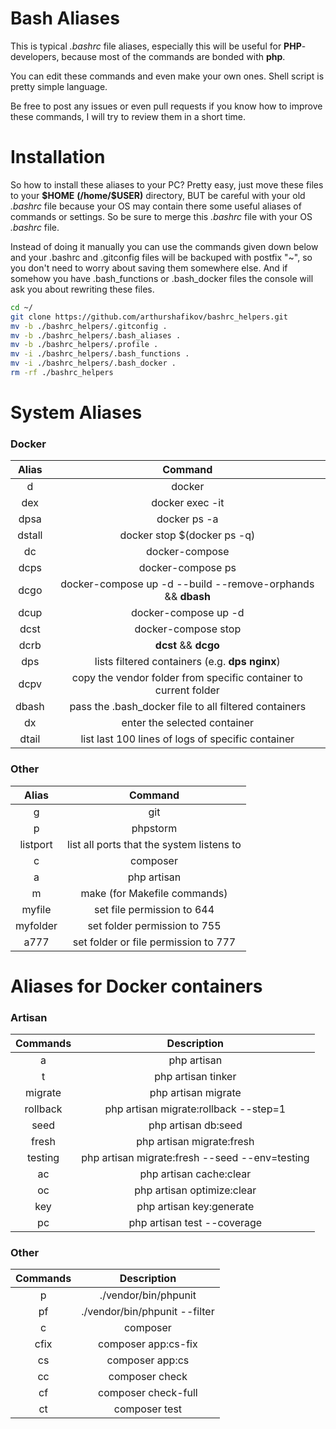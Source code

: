 # Bash Aliases

This is typical *.bashrc* file aliases, especially this will be useful for **PHP**-developers, because most of
the commands are bonded with **php**.

You can edit these commands and even make your own ones. Shell script is pretty simple language.

Be free to post any issues or even pull requests if you know how to improve these commands,
I will try to review them in a short time.

# Installation

So how to install these aliases to your PC?
Pretty easy, just move these files to your **\$HOME** **(/home/$USER)** directory, BUT be careful with your old *.bashrc* file
because your OS may contain there some useful aliases of commands or settings. So be sure to merge this *.bashrc* file 
with your OS *.bashrc* file. 

Instead of doing it manually you can use the commands given down below and your .bashrc and .gitconfig files will be backuped with postfix "~", so
you don't need to worry about saving them somewhere else. And if somehow you have .bash_functions or .bash_docker files the console will ask you about rewriting these files.
```bash
cd ~/
git clone https://github.com/arthurshafikov/bashrc_helpers.git
mv -b ./bashrc_helpers/.gitconfig .
mv -b ./bashrc_helpers/.bash_aliases .
mv -b ./bashrc_helpers/.profile .
mv -i ./bashrc_helpers/.bash_functions .
mv -i ./bashrc_helpers/.bash_docker .
rm -rf ./bashrc_helpers
```

# System Aliases

### Docker
| Alias  |                             Command                              |
|:------:|:----------------------------------------------------------------:|
|   d    |                              docker                              |
|  dex   |                         docker exec -it                          |
|  dpsa  |                           docker ps -a                           |
| dstall |                   docker stop $(docker ps -q)                    |
|   dc   |                          docker-compose                          |
|  dcps  |                        docker-compose ps                         |
|  dcgo  |   docker-compose up -d --build --remove-orphands && **dbash**    |
|  dcup  |                       docker-compose up -d                       |
|  dcst  |                       docker-compose stop                        |
|  dcrb  |                       **dcst** && **dcgo**                       |
|  dps   |          lists filtered containers (e.g. **dps nginx**)          |
|  dcpv  | copy the vendor folder from specific container to current folder |
| dbash  |      pass the .bash_docker file to all filtered containers       |
|   dx   |                   enter the selected container                   |
| dtail  |        list last 100 lines of logs of specific container         |


### Other
|  Alias   |                  Command                  |
|:--------:|:-----------------------------------------:|
|    g     |                    git                    |
|    p     |                 phpstorm                  |
| listport | list all ports that the system listens to |
|    c     |                 composer                  |
|    a     |                php artisan                |
|    m     |       make (for Makefile commands)        |
|  myfile  |        set file permission to 644         |
| myfolder |       set folder permission to 755        |
|   a777   |   set folder or file permission to 777    |

# Aliases for Docker containers

### Artisan
| Commands |                  Description                   |
|:--------:|:----------------------------------------------:|
|    a     |                  php artisan                   |
|    t     |               php artisan tinker               |
| migrate  |              php artisan migrate               |
| rollback |     php artisan migrate:rollback --step=1      |
|   seed   |              php artisan db:seed               |
|  fresh   |           php artisan migrate:fresh            |
| testing  | php artisan migrate:fresh --seed --env=testing |
|    ac    |            php artisan cache:clear             |
|    oc    |           php artisan optimize:clear           |
|   key    |            php artisan key:generate            |
|    pc    |          php artisan test --coverage           |

### Other
| Commands |                  Description                   |
|:--------:|:----------------------------------------------:|
|    p     |              ./vendor/bin/phpunit              |
|    pf    |         ./vendor/bin/phpunit --filter          |
|    c     |                    composer                    |
|   cfix   |              composer app:cs-fix               |
|    cs    |                composer app:cs                 |
|    cc    |                 composer check                 |
|    cf    |              composer check-full               |
|    ct    |                 composer test                  |
